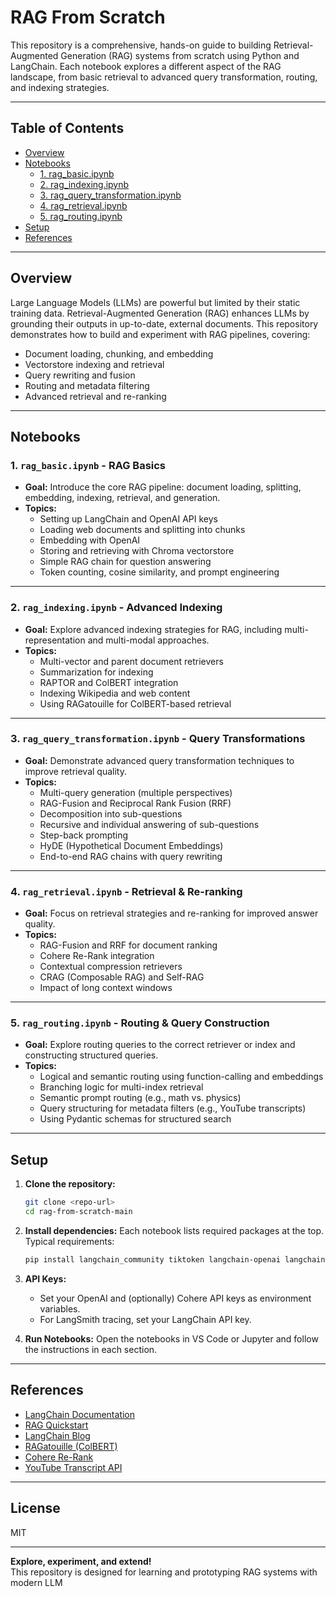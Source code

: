 # RAG From Scratch

This repository is a comprehensive, hands-on guide to building Retrieval-Augmented Generation (RAG) systems from scratch using Python and LangChain. Each notebook explores a different aspect of the RAG landscape, from basic retrieval to advanced query transformation, routing, and indexing strategies.

---

## Table of Contents

- [Overview](#overview)
- [Notebooks](#notebooks)
  - [1. rag_basic.ipynb](#1-rag_basicipynb---rag-basics)
  - [2. rag_indexing.ipynb](#2-rag_indexingipynb---advanced-indexing)
  - [3. rag_query_transformation.ipynb](#3-rag_query_transformationipynb---query-transformations)
  - [4. rag_retrieval.ipynb](#4-rag_retrievalipynb---retrieval--re-ranking)
  - [5. rag_routing.ipynb](#5-rag_routingipynb---routing--query-construction)
- [Setup](#setup)
- [References](#references)

---

## Overview

Large Language Models (LLMs) are powerful but limited by their static training data. Retrieval-Augmented Generation (RAG) enhances LLMs by grounding their outputs in up-to-date, external documents. This repository demonstrates how to build and experiment with RAG pipelines, covering:

- Document loading, chunking, and embedding
- Vectorstore indexing and retrieval
- Query rewriting and fusion
- Routing and metadata filtering
- Advanced retrieval and re-ranking

---

## Notebooks

### 1. `rag_basic.ipynb` - RAG Basics

- **Goal:** Introduce the core RAG pipeline: document loading, splitting, embedding, indexing, retrieval, and generation.
- **Topics:**
  - Setting up LangChain and OpenAI API keys
  - Loading web documents and splitting into chunks
  - Embedding with OpenAI
  - Storing and retrieving with Chroma vectorstore
  - Simple RAG chain for question answering
  - Token counting, cosine similarity, and prompt engineering

---

### 2. `rag_indexing.ipynb` - Advanced Indexing

- **Goal:** Explore advanced indexing strategies for RAG, including multi-representation and multi-modal approaches.
- **Topics:**
  - Multi-vector and parent document retrievers
  - Summarization for indexing
  - RAPTOR and ColBERT integration
  - Indexing Wikipedia and web content
  - Using RAGatouille for ColBERT-based retrieval

---

### 3. `rag_query_transformation.ipynb` - Query Transformations

- **Goal:** Demonstrate advanced query transformation techniques to improve retrieval quality.
- **Topics:**
  - Multi-query generation (multiple perspectives)
  - RAG-Fusion and Reciprocal Rank Fusion (RRF)
  - Decomposition into sub-questions
  - Recursive and individual answering of sub-questions
  - Step-back prompting
  - HyDE (Hypothetical Document Embeddings)
  - End-to-end RAG chains with query rewriting

---

### 4. `rag_retrieval.ipynb` - Retrieval & Re-ranking

- **Goal:** Focus on retrieval strategies and re-ranking for improved answer quality.
- **Topics:**
  - RAG-Fusion and RRF for document ranking
  - Cohere Re-Rank integration
  - Contextual compression retrievers
  - CRAG (Composable RAG) and Self-RAG
  - Impact of long context windows

---

### 5. `rag_routing.ipynb` - Routing & Query Construction

- **Goal:** Explore routing queries to the correct retriever or index and constructing structured queries.
- **Topics:**
  - Logical and semantic routing using function-calling and embeddings
  - Branching logic for multi-index retrieval
  - Semantic prompt routing (e.g., math vs. physics)
  - Query structuring for metadata filters (e.g., YouTube transcripts)
  - Using Pydantic schemas for structured search

---

## Setup

1. **Clone the repository:**
   ```sh
   git clone <repo-url>
   cd rag-from-scratch-main
   ```

2. **Install dependencies:**
   Each notebook lists required packages at the top. Typical requirements:
   ```sh
   pip install langchain_community tiktoken langchain-openai langchainhub chromadb langchain youtube-transcript-api pytube cohere ragatouille
   ```

3. **API Keys:**
   - Set your OpenAI and (optionally) Cohere API keys as environment variables.
   - For LangSmith tracing, set your LangChain API key.

4. **Run Notebooks:**
   Open the notebooks in VS Code or Jupyter and follow the instructions in each section.

---

## References

- [LangChain Documentation](https://python.langchain.com/)
- [RAG Quickstart](https://python.langchain.com/docs/use_cases/question_answering/quickstart)
- [LangChain Blog](https://blog.langchain.dev/)
- [RAGatouille (ColBERT)](https://github.com/karpathy/ragatouille)
- [Cohere Re-Rank](https://txt.cohere.com/rerank/)
- [YouTube Transcript API](https://github.com/jdepoix/youtube-transcript-api)

---

## License

MIT

---

**Explore, experiment, and extend!**  
This repository is designed for learning and prototyping RAG systems with modern LLM